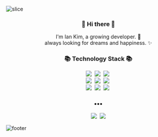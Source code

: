 ![slice](https://capsule-render.vercel.app/api?type=slice&color=6BCB77&height=200&text=kormeian&fontAlign=70&rotate=13&fontAlignY=25&desc=Ian's%20GitHub%20Profile&descAlign=70.&descAlignY=44)


<h3 align="center"> 👋 Hi there 👋 </h3>
<p align="center">
I'm Ian Kim, a growing developer. 🌱 <br>
always looking for dreams and happiness. ✨
</p>
<h3 align="center">📚 Technology Stack 📚</h3>
<p align="center">
  <img src="https://img.shields.io/badge/-Java-orange"/>&nbsp
  <img src="https://img.shields.io/badge/SpringBoot-6DB33F?style=flat-square&logo=Spring&logoColor=white"/></a>&nbsp 
  <img src="https://img.shields.io/badge/-JPA-brightgreen"/>&nbsp
  <br>
  <img src="https://img.shields.io/badge/MySQL-navy?style=flat-square&logo=MySql&logoColor=white"/></a>&nbsp 
  <img src="https://img.shields.io/badge/aws-333664?style=flat-square&logo=amazon-aws&logoColor=white"/></a>&nbsp 
  <img src="https://img.shields.io/badge/-Git-black?style=flat-square&logo=git&logoColor=white"/>&nbsp
  
  <br>
  <img src="https://img.shields.io/badge/C++-00599C?style=flat-square&logo=C%2B%2B&logoColor=white"/></a>&nbsp
  <img src="https://img.shields.io/badge/Python-3766AB?style=flat-square&logo=Python&logoColor=white"/></a>&nbsp
  <img src="https://img.shields.io/badge/OpenCV-5C3EE8?style=flat-square&logo=C%2B%2B&logoColor=white"/></a>&nbsp 
</p>

<h3 align="center">•••</h3>

<p align="center">
  <a href="https://velog.io/@new_wisdom"><img src="https://img.shields.io/badge/Tech%20Blog-11B48A?style=flat-square&logo=Vimeo&logoColor=white&link=https://velog.io/@new_wisdom"/></a>&nbsp
  <a href="mailto:wlgp2500@gmail.com"><img src="https://img.shields.io/badge/Gmail-d14836?style=flat-square&logo=Gmail&logoColor=white&link=mailto:wlgp2500@gmail.com"/></a>
  
</p>

![footer](https://capsule-render.vercel.app/api?type=slice&color=4D96FF&height=100&section=footer)
